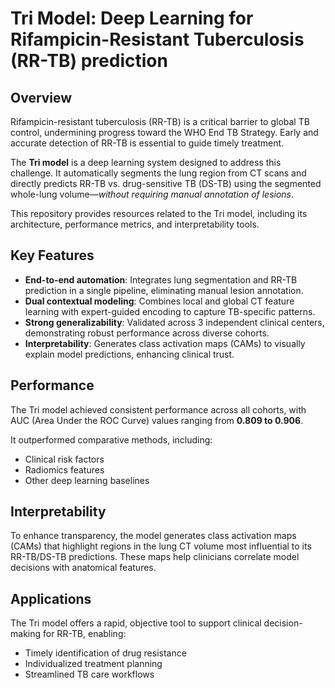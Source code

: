 # Tri Model: Deep Learning for Rifampicin-Resistant Tuberculosis (RR-TB) prediction  

## Overview  
Rifampicin-resistant tuberculosis (RR-TB) is a critical barrier to global TB control, undermining progress toward the WHO End TB Strategy. Early and accurate detection of RR-TB is essential to guide timely treatment.  

The **Tri model** is a deep learning system designed to address this challenge. It automatically segments the lung region from CT scans and directly predicts RR-TB vs. drug-sensitive TB (DS-TB) using the segmented whole-lung volume—*without requiring manual annotation of lesions*.  

This repository provides resources related to the Tri model, including its architecture, performance metrics, and interpretability tools.  


## Key Features  
- **End-to-end automation**: Integrates lung segmentation and RR-TB prediction in a single pipeline, eliminating manual lesion annotation.  
- **Dual contextual modeling**: Combines local and global CT feature learning with expert-guided encoding to capture TB-specific patterns.  
- **Strong generalizability**: Validated across 3 independent clinical centers, demonstrating robust performance across diverse cohorts.  
- **Interpretability**: Generates class activation maps (CAMs) to visually explain model predictions, enhancing clinical trust.  


## Performance  
The Tri model achieved consistent performance across all cohorts, with AUC (Area Under the ROC Curve) values ranging from **0.809 to 0.906**.  

It outperformed comparative methods, including:  
- Clinical risk factors  
- Radiomics features  
- Other deep learning baselines  


## Interpretability  
To enhance transparency, the model generates class activation maps (CAMs) that highlight regions in the lung CT volume most influential to its RR-TB/DS-TB predictions. These maps help clinicians correlate model decisions with anatomical features.  


## Applications  
The Tri model offers a rapid, objective tool to support clinical decision-making for RR-TB, enabling:  
- Timely identification of drug resistance  
- Individualized treatment planning  
- Streamlined TB care workflows  



